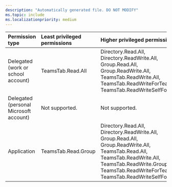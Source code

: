 ```yaml
---
description: "Automatically generated file. DO NOT MODIFY"
ms.topic: include
ms.localizationpriority: medium
---
```


|Permission type|Least privileged permissions|Higher privileged permissions|
|:---|:---|:---|
|Delegated (work or school account)|TeamsTab.Read.All|Directory.Read.All, Directory.ReadWrite.All, Group.Read.All, Group.ReadWrite.All, TeamsTab.ReadWrite.All, TeamsTab.ReadWriteForTeam, TeamsTab.ReadWriteSelfForTeam|
|Delegated (personal Microsoft account)|Not supported.|Not supported.|
|Application|TeamsTab.Read.Group|Directory.Read.All, Directory.ReadWrite.All, Group.Read.All, Group.ReadWrite.All, TeamsTab.Read.All, TeamsTab.ReadWrite.All, TeamsTab.ReadWrite.Group, TeamsTab.ReadWriteForTeam.All, TeamsTab.ReadWriteSelfForTeam.All|

